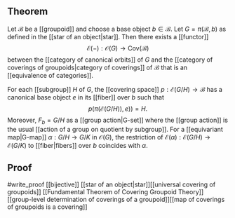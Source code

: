 ## Theorem
Let $\mathcal B$ be a [[groupoid]] and choose a base object $b\in \mathcal B$. Let $G = \pi(\mathcal B,b)$ as defined in the [[star of an object|star]]. Then there exists a [[functor]] $$\mathcal E(-): \mathcal O(G)\to \text{Cov}(\mathcal B)$$ between the [[category of canonical orbits]] of $G$ and the [[category of coverings of groupoids|category of coverings]] of $\mathcal B$ that is an [[equivalence of categories]]. 

For each [[subgroup]] $H$ of $G$, the [[covering space]] $p:\mathcal E(G/H)\to \mathcal B$ has a canonical base object $e$ in its [[fiber]] over $b$ such that $$p(\pi(\mathcal E(G/H)),e)) = H.$$ Moreover, $F_b = G/H$ as a [[group action|G-set]] where the [[group action]] is the usual [[action of a group on quotient by subgroup]]. For a [[equivariant map|G-map]] $\alpha:G/H\to G/K$ in $\mathcal O(G)$, the restriction of $\mathcal E(\alpha):\mathcal E(G/H)\to \mathcal E(G/K)$ to [[fiber|fibers]] over $b$ coincides with $\alpha$.
## Proof
#write_proof [[bijective]] [[star of an object|star]][[universal covering of groupoids]] [[Fundamental Theorem of Covering Groupoid Theory]] [[group-level determination of coverings of a groupoid]][[map of coverings of groupoids is a covering]]
